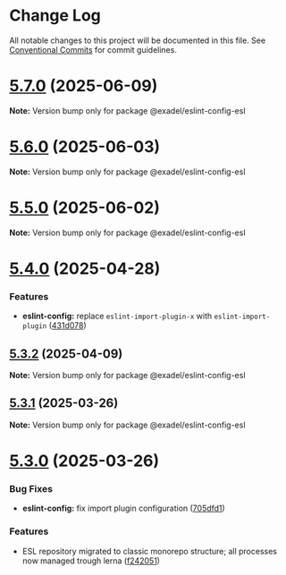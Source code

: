 # Change Log

All notable changes to this project will be documented in this file.
See [Conventional Commits](https://conventionalcommits.org) for commit guidelines.

# [5.7.0](https://github.com/exadel-inc/esl/compare/v5.6.0...v5.7.0) (2025-06-09)

**Note:** Version bump only for package @exadel/eslint-config-esl





# [5.6.0](https://github.com/exadel-inc/esl/compare/v5.5.0...v5.6.0) (2025-06-03)

**Note:** Version bump only for package @exadel/eslint-config-esl





# [5.5.0](https://github.com/exadel-inc/esl/compare/v5.4.0...v5.5.0) (2025-06-02)

**Note:** Version bump only for package @exadel/eslint-config-esl





# [5.4.0](https://github.com/exadel-inc/esl/compare/v5.3.2...v5.4.0) (2025-04-28)


### Features

* **eslint-config:** replace `eslint-import-plugin-x` with `eslint-import-plugin` ([431d078](https://github.com/exadel-inc/esl/commit/431d0788c9302b09569420e00f22cf693a9236fc))





## [5.3.2](https://github.com/exadel-inc/esl/compare/v5.3.1...v5.3.2) (2025-04-09)

**Note:** Version bump only for package @exadel/eslint-config-esl





## [5.3.1](https://github.com/exadel-inc/esl/compare/v5.3.0...v5.3.1) (2025-03-26)

**Note:** Version bump only for package @exadel/eslint-config-esl





# [5.3.0](https://github.com/exadel-inc/esl/compare/v5.2.0...v5.3.0) (2025-03-26)


### Bug Fixes

* **eslint-config:** fix import plugin configuration ([705dfd1](https://github.com/exadel-inc/esl/commit/705dfd15453252f866a064a2c3b00f81d3138a89))


### Features

* ESL repository migrated to classic monorepo structure; all processes now managed trough lerna ([f242051](https://github.com/exadel-inc/esl/commit/f242051df0dcc5a3562007cadf98c85344ed7eeb))
